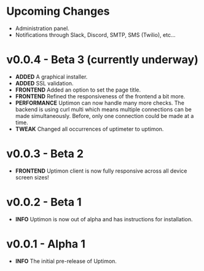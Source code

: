 # Upcoming Changes

- Administration panel.
- Notifications through Slack, Discord, SMTP, SMS (Twilio), etc...

# v0.0.4 - Beta 3 (currently underway)

- **ADDED** A graphical installer.
- **ADDED** SSL validation.
- **FRONTEND** Added an option to set the page title.
- **FRONTEND** Refined the responsiveness of the frontend a bit more.
- **PERFORMANCE** Uptimon can now handle many more checks. The backend is using curl multi which means multiple connections can be made simultaneously. Before, only one connection could be made at a time.
- **TWEAK** Changed all occurrences of uptimeter to uptimon.

# v0.0.3 - Beta 2

- **FRONTEND** Uptimon client is now fully responsive across all device screen sizes!

# v0.0.2 - Beta 1

- **INFO** Uptimon is now out of alpha and has instructions for installation.

# v0.0.1 - Alpha 1

- **INFO** The initial pre-release of Uptimon.